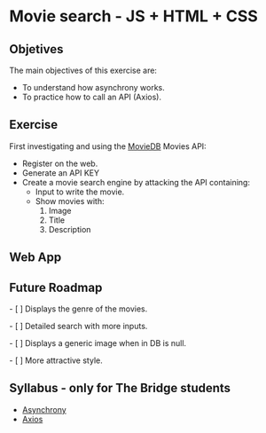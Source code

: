 # Movie search - JS + HTML + CSS

## Objetives

The main objectives of this exercise are:

- To understand how asynchrony works.
- To practice how to call an API (Axios).

## Exercise

First investigating and using the <a href="https://developer.themoviedb.org/docs/getting-started" blank>MovieDB</a> Movies API:

- Register on the web.
- Generate an API KEY
- Create a movie search engine by attacking the API containing:
  - Input to write the movie.
  - Show movies with:
    1. Image
    2. Title
    3. Description

## Web App

## Future Roadmap

<div style="text-align:left">
 <p>- [ ] Displays the genre of the movies.</p>
 <p>- [ ] Detailed search with more inputs.</p>
 <p>- [ ] Displays a generic image when in DB is null.</p>
 <p>- [ ] More attractive style.</p>
</div>

## Syllabus - only for The Bridge students

- <a href="https://drive.google.com/file/d/1_0pz-5l3CrjjS2TqY9Ko7yip1yP5WCmG/view" blank>Asynchrony</a>
- <a href="https://drive.google.com/file/d/1ghNaeGARFr1sEPVnYAN5vRXbDYtIDV-w/view" blank>Axios</a>
